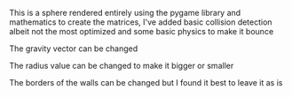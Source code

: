 This is a sphere rendered entirely using the pygame library and mathematics to create the matrices, I've added basic collision detection albeit not the most optimized and some basic physics to make it bounce

The gravity vector can be changed

The radius value can be changed to make it bigger or smaller

The borders of the walls can be changed but I found it best to leave it as is
